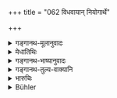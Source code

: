 +++
title = "062 विधवायान् नियोगार्थे"

+++

<details><summary>गङ्गानथ-मूलानुवादः</summary>

But when the purpose of the ‘authorisation’ in regard to the widow has been duly accomplished, the two should behave towards each other like an elder and like a daughter-in-law.—(62)
</details>

<details><summary>मेधातिथिः</summary>

इह तु नियोगविषयो यत्र नियुज्यते । स च संप्रयोगाभिमर्दपर्यवसान उपगमनलक्षणस् तस्मिन् **निवृत्ते** पूर्वैव वृत्तिः । **गुरुवत् स्नुषावत्** । ज्येष्ठस्य भार्यायां गुरुवद् यवीयसः स्नुषावत् । **परस्पर**ग्रहणात् स्नुषावद् वर्तेत स्त्री पुरुषे ज्येष्ठे, देवरे गुरुवत् ॥ ९.६२ ॥
</details>

<details><summary>गङ्गानथ-भाष्यानुवादः</summary>

The ‘authorisation’ herein laid down refers to the act of ‘intercourse’, ending with the sexual act. After this act has been accomplished, their behaviour towards each other should be like that of the ‘elder’ and the ‘daughter-in-law’. If the woman is the wife of the elder brother, she shall be treated like an ‘elder’; but if she is the wife of the younger brother, she shall be treated like a ‘daughter-in-law

The use of the term ‘*towards each other*’ implies that the woman should behave like the daughter-in-law towards her elder brother-in-law, and like an ‘elder’ towards her younger brother-in-law.—(62)
</details>

<details><summary>गङ्गानथ-तुल्य-वाक्यानि</summary>

**(verses 9.60-68)  
**

See Comparative notes for [Verse
9.60].
</details>

<details><summary>भारुचिः</summary>

एतस्माच् च ज्येष्ठनियोगो विज्ञायते । तथा च परिभाषोक्ता- "ज्येष्ठो यवीयसो भार्याम्" इति । उभयोश् च देवरशब्देन ग्रहणं युक्तम् "देवराद् वा सपिण्डाद् वा" इत्य् अत्र । अस्य प्रतिषेधविधेर् अर्थवादः ॥ ९.६२ ॥
</details>

<details><summary>Bühler</summary>

062	But when the purpose of the appointment to (cohabit with) the widow bas been attained in accordance with the law, those two shall behave towards each other like a father and a daughter-in-law.
</details>
